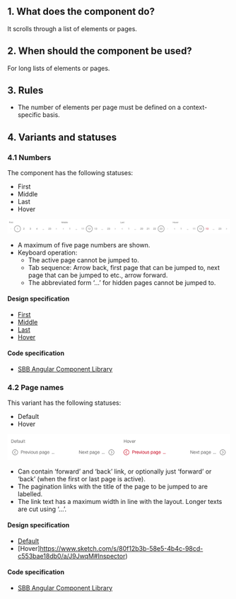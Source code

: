 ## 1. What does the component do?
It scrolls through a list of elements or pages.

## 2. When should the component be used?
For long lists of elements or pages.

## 3. Rules
* The number of elements per page must be defined on a context-specific basis.

## 4. Variants and statuses 
### 4.1 Numbers
The component has the following statuses:
* First
* Middle
* Last
* Hover

![Image of the pagination component with numbers](https://raw.githubusercontent.com/sbb-design-systems/design-system-website-documentation/master/documentation/components/pagination/images/pagination_numbers.png 'class: image')
* A maximum of five page numbers are shown.
* Keyboard operation:
    * The active page cannot be jumped to.
    * Tab sequence: Arrow back, first page that can be jumped to, next page that can be jumped to etc., arrow forward.
    * The abbreviated form ‘…’ for hidden pages cannot be jumped to.

#### Design specification
* [First](https://www.sketch.com/s/80f12b3b-58e5-4b4c-98cd-c553bae18db0/a/EwG1Qq#Inspector)
* [Middle](https://www.sketch.com/s/80f12b3b-58e5-4b4c-98cd-c553bae18db0/a/j9rRyb#Inspector)
* [Last](https://www.sketch.com/s/80f12b3b-58e5-4b4c-98cd-c553bae18db0/a/dKjaEj#Inspector)
* [Hover](https://www.sketch.com/s/80f12b3b-58e5-4b4c-98cd-c553bae18db0/a/zAKMYl#Inspector)

#### Code specification
* [SBB Angular Component Library](https://sbb-angular.app.sbb.ch/latest/content/pagination)

### 4.2 Page names
This variant has the following statuses:
* Default
* Hover

![Image of the pagination component with page names](https://raw.githubusercontent.com/sbb-design-systems/design-system-website-documentation/master/documentation/components/pagination/images/pagination_pages.png 'class: image')
* Can contain ‘forward’ and ‘back’ link, or optionally just ‘forward’ or ‘back’ (when the first or last page is active).
* The pagination links with the title of the page to be jumped to are labelled.
* The link text has a maximum width in line with the layout. Longer texts are cut using ‘…’.

#### Design specification
* [Default](https://www.sketch.com/s/80f12b3b-58e5-4b4c-98cd-c553bae18db0/a/ZAnzqv#Inspector)
* [Hover]https://www.sketch.com/s/80f12b3b-58e5-4b4c-98cd-c553bae18db0/a/J9JwqM#Inspector)

#### Code specification
* [SBB Angular Component Library](https://sbb-angular.app.sbb.ch/latest/content/pagination)
